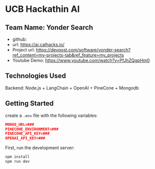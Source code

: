 # UCB Hackathin AI

## Team Name: Yonder Search

- github:
- url: https://ai.calhacks.io/
- Project url: https://devpost.com/software/yonder-search?ref_content=my-projects-tab&ref_feature=my_projects
- Youtube Demo: https://www.youtube.com/watch?v=PfJhZQgpHm0

## Technologies Used
Backend: Node.js + LangChain + OpenAI + PineCone + Mongodb

## Getting Started

create a `.env` file with the following variables:
```json
MONGO_URL=###
PINECONE_ENVIRONMENT=###
PINECONE_API_KEY=###
OPENAI_API_KEY=###
```

First, run the development server:
```bash
npm install
npm run dev
```